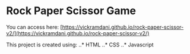 # Rock Paper Scissor Game

You can access here:
[https://vickramdani.github.io/rock-paper-scissor-v2/](https://vickramdani.github.io/rock-paper-scissor-v2/)

This project is created using:
..* HTML
..* CSS
..* Javascript
